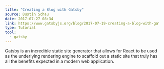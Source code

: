 ```yaml
---
title: "Creating a Blog with Gatsby"
source: Dustin Schau
date: 2017-07-27 08:34
link: https://www.gatsbyjs.org/blog/2017-07-19-creating-a-blog-with-gatsby/
type: Tutorial
tool:
  - gatsby
---
```

Gatsby is an incredible static site generator that allows for React to be used as the underlying rendering engine to scaffold out a static site that truly has all the benefits expected in a modern web application.

